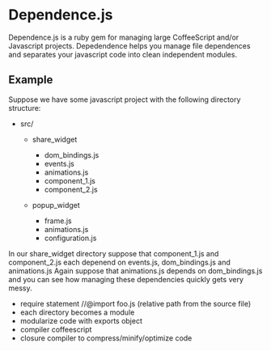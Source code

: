 Dependence.js
====================
Dependence.js is a ruby gem for managing large CoffeeScript and/or Javascript projects. Depedendence helps you manage file
dependences and separates your javascript code into clean independent modules. 

Example
---------------------
Suppose we have some javascript project with the following directory structure:

* src/
  - share_widget 
      + dom_bindings.js
      + events.js
      + animations.js
      + component_1.js
      + component_2.js

  - popup_widget
      + frame.js
      + animations.js
      + configuration.js



In our share_widget directory suppose that component_1.js and component_2.js each depenend on events.js, dom_bindings.js and animations.js
Again suppose that animations.js depends on dom_bindings.js and you can see how managing these dependencies quickly gets very messy. 



* require statement //@import foo.js (relative path from the source file)
* each directory becomes a module
* modularize code with exports object
* compiler coffeescript
* closure compiler to compress/minify/optimize code


